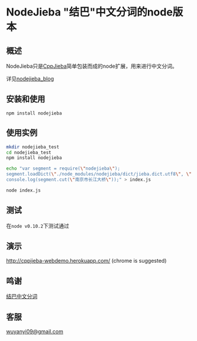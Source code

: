 # NodeJieba "结巴"中文分词的node版本

## 概述

NodeJieba只是[CppJieba]简单包装而成的node扩展，用来进行中文分词。

详见[nodejieba_blog]

## 安装和使用

`npm install nodejieba`

## 使用实例

```sh
mkdir nodejieba_test
cd nodejieba_test
npm install nodejieba

echo "var segment = require(\"nodejieba\");
segment.loadDict(\"./node_modules/nodejieba/dict/jieba.dict.utf8\", \"./node_modules/nodejieba/dict/hmm_model.utf8\");
console.log(segment.cut(\"南京市长江大桥\"));" > index.js

node index.js
```

## 测试

在`node v0.10.2`下测试通过

## 演示

http://cppjieba-webdemo.herokuapp.com/
(chrome is suggested)

## 鸣谢

[结巴中文分词](https://github.com/fxsjy/jieba)

## 客服

wuyanyi09@gmail.com

[nodejieba_blog]:http://aszxqw.github.io/jekyll/update/2014/02/22/nodejs-cpp-addon-nodejieba.html
[CppJieba]:https://github.com/aszxqw/cppjieba.git
